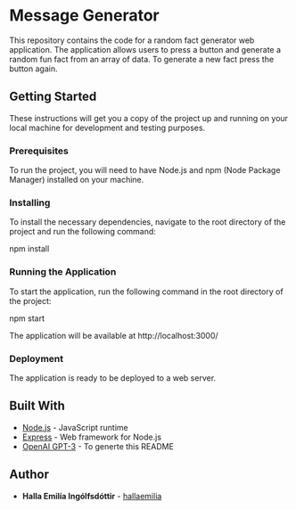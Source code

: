 # Message Generator

This repository contains the code for a random fact generator web application. The application allows users to press a button and generate a random fun fact from an array of data. To generate a new fact press the button again.

## Getting Started

These instructions will get you a copy of the project up and running on your local machine for development and testing purposes.

### Prerequisites

To run the project, you will need to have Node.js and npm (Node Package Manager) installed on your machine.

### Installing

To install the necessary dependencies, navigate to the root directory of the project and run the following command:

npm install

### Running the Application

To start the application, run the following command in the root directory of the project:

npm start

The application will be available at http://localhost:3000/

### Deployment

The application is ready to be deployed to a web server.

## Built With

* [Node.js](https://nodejs.org/) - JavaScript runtime
* [Express](https://expressjs.com/) - Web framework for Node.js
* [OpenAI GPT-3](https://openai.com/api/gpt-3/) - To generte this README

## Author

* **Halla Emilía Ingólfsdóttir** - [hallaemilia](https://github.com/hallaemilia)
